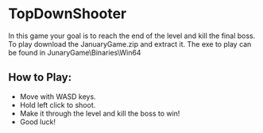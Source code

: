 # TopDownShooter
<p>In this game your goal is to reach the end of the level and kill the final boss. To play download the JanuaryGame.zip and extract it. The exe to play can be found in JunaryGame\Binaries\Win64</p>
<h2>How to Play:</h2>
<ul>
  <li>Move with WASD keys.</li>
  <li>Hold left click to shoot.</li>
  <li>Make it through the level and kill the boss to win!</li>
  <li>Good luck!</li>
</ul>
